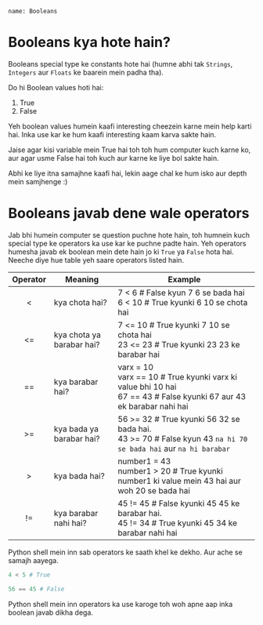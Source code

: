 ```ngMeta
name: Booleans
```

# Booleans kya hote hain?

Booleans special type ke constants hote hai (humne abhi tak `Strings`, `Integers` aur `Floats` ke baarein mein padha tha).

Do hi Boolean values hoti hai:

1. True 
2. False

Yeh boolean values humein kaafi interesting cheezein karne mein help karti hai. Inka use kar ke hum kaafi interesting kaam karva sakte hain. 

Jaise agar kisi variable mein True hai toh toh hum computer kuch karne ko, aur agar usme False hai toh kuch aur karne ke liye bol sakte hain.

Abhi ke liye itna samajhne kaafi hai, lekin aage chal ke hum isko aur depth mein samjhenge :)

# Booleans javab dene wale operators

Jab bhi humein computer se question puchne hote hain, toh humnein kuch special type ke operators ka use kar ke puchne padte hain. Yeh operators humesha javab ek boolean mein dete hain jo ki `True` ya `False` hota hai. Neeche diye hue table yeh saare operators listed hain.

| **Operator** | **Meaning**               | **Example**                                                                                                                 |
|:------------:|---------------------------|-----------------------------------------------------------------------------------------------------------------------------|
| <            | kya chota hai?            | 7 < 6 # False kyun 7 6 se bada hai <br> 6 < 10 # True kyunki 6 10 se chota hai                                              |
| <=           | kya chota ya barabar hai? | 7 <= 10 # True kyunki 7 10 se chota hai <br> 23 <= 23 # True kyunki 23 23 ke barabar hai                                    |
| ==           | kya barabar hai?          | varx = 10 <br> varx == 10 # True kyunki varx ki value bhi 10 hai <br> 67 == 43 # False kyunki 67 aur 43 ek barabar nahi hai |
| >=           | kya bada ya barabar hai?  | 56 >= 32 # True kyunki 56 32 se bada hai. <br> 43 >= 70 # False kyun 43 `na hi 70 se bada hai` aur `na hi barabar`          |
| >            | kya bada hai?             | number1 = 43 <br> number1 > 20 # True kyunki number1 ki value mein 43 hai aur woh 20 se bada hai                            |
| !=           | kya barabar nahi hai?     | 45 != 45 # False kyunki 45 45 ke barabar hai. <br> 45 != 34 # True kyunki 45 34 ke barabar nahi hai                         |

Python shell mein inn sab operators ke saath khel ke dekho. Aur ache se samajh aayega.

```python
4 < 5 # True
```

```python
56 == 45 # False
```

Python shell mein inn operators ka use karoge toh woh apne aap inka boolean javab dikha dega.
